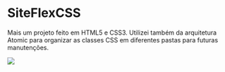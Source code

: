 # SiteFlexCSS
Mais um projeto feito em HTML5 e CSS3. Utilizei também da arquitetura Atomic para organizar as classes CSS em diferentes pastas para futuras manutenções.

![](C:\https://github.com/danilusantos/SiteFlexCSS/blob/master/Mockup%20SiteFlexBox.jpg)
